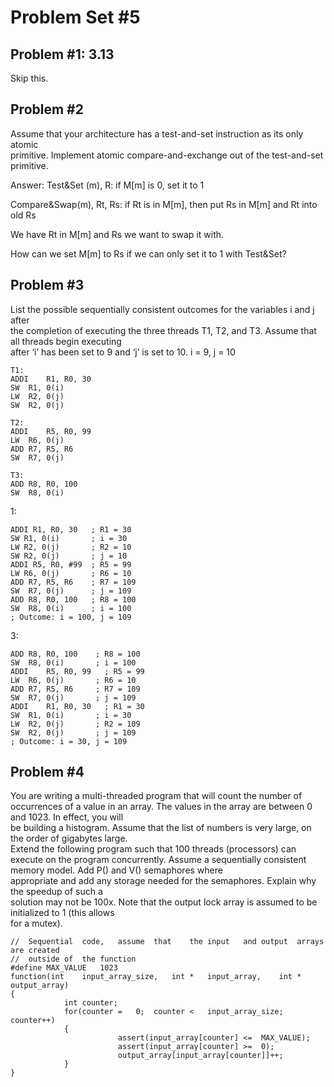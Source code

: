 # Problem Set #5

## Problem #1: 3.13
Skip this.

## Problem #2
Assume	that	your	architecture	has	a	test-and-set	instruction	as	its	only	atomic	
primitive.		Implement	atomic	compare-and-exchange	out	of	the	test-and-set	primitive.

Answer:
Test&Set (m), R: if M[m] is 0, set it to 1

Compare&Swap(m), Rt, Rs: if Rt is in M[m], then put Rs in M[m] and Rt into old Rs

We have Rt in M[m] and Rs we want to swap it with.

How can we set M[m] to Rs if we can only set it to 1 with Test&Set?


## Problem #3
List	the	possible	sequentially	consistent	outcomes	for	the	variables	i	and	j	after	
the	completion	of	executing	the	three	threads	T1,	T2,	and	T3.		Assume	that	all	threads	begin	executing	
after	‘i’	has	been	set	to	9	and	‘j’	is	set	to	10.
i = 9, j = 10
```
T1:
ADDI	R1,	R0,	30
SW	R1,	0(i)
LW	R2,	0(j)
SW	R2,	0(j)

T2:
ADDI	R5,	R0,	99
LW	R6,	0(j)
ADD	R7,	R5,	R6
SW	R7,	0(j)

T3:
ADD	R8,	R0,	100
SW	R8,	0(i)

```
1:
```
ADDI R1, R0, 30   ; R1 = 30
SW R1, 0(i)       ; i = 30
LW R2, 0(j)       ; R2 = 10
SW R2, 0(j)       ; j = 10
ADDI R5, R0, #99  ; R5 = 99
LW R6, 0(j)       ; R6 = 10
ADD	R7,	R5,	R6    ; R7 = 109
SW	R7,	0(j)      ; j = 109
ADD	R8,	R0,	100   ; R8 = 100
SW	R8,	0(i)      ; i = 100
; Outcome: i = 100, j = 109
```
3:
```
ADD	R8,	R0,	100    ; R8 = 100
SW	R8,	0(i)       ; i = 100
ADDI	R5,	R0,	99   ; R5 = 99
LW	R6,	0(j)       ; R6 = 10
ADD	R7,	R5,	R6     ; R7 = 109
SW	R7,	0(j)       ; j = 109
ADDI	R1,	R0,	30   ; R1 = 30
SW	R1,	0(i)       ; i = 30
LW	R2,	0(j)       ; R2 = 109
SW	R2,	0(j)       ; j = 109
; Outcome: i = 30, j = 109
```

## Problem #4
You	are	writing	a	multi-threaded	program	that	will	count	the	number	of	
occurrences of	a	value	in	an	array.		The	values	in	the	array	are	between	0	and	1023.		In	effect,	you	will	
be	building	a	histogram.		Assume	that	the	list	of	numbers	is	very	large,	on	the	order	of	gigabytes	large.		
Extend	the	following	program	such	that	100	threads	(processors)	can	execute	on	the	program	
concurrently.		Assume	a	sequentially	consistent	memory	model.		Add	P()	and	V()	semaphores	where	
appropriate	and	add	any	storage	needed	for	the	semaphores.		Explain	why	the	speedup	of	such	a	
solution	may	not	be	100x. Note	that	the	output	lock	array	is	assumed	to	be	initialized	to	1	(this	allows	
for	a	mutex).
```
//	Sequential	code,	assume	that	the	input	and	output	arrays	are	created
//	outside	of	the	function
#define	MAX_VALUE	1023
function(int	input_array_size,	int	*	input_array,	int	*	output_array)
{
			int	counter;
			for(counter	=	0;	counter	<	input_array_size;	counter++)
			{
						assert(input_array[counter]	<=	MAX_VALUE);
						assert(input_array[counter]	>=	0);
						output_array[input_array[counter]]++;
			}
}
```

